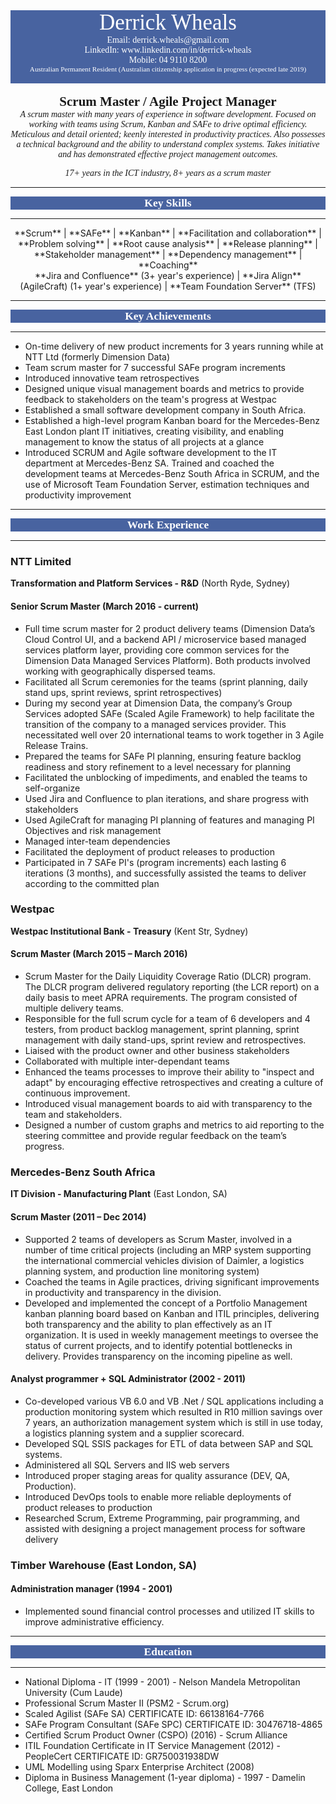 <div markdown="1" style="background-color:#4863A0; color:white">
<center><span style="font-family:Avenir Next; font-size:2.5em; font-color:#707B7C">Derrick Wheals</span></center>
<center><span style="font-family:Avenir Next; font-size:1.0em;">Email: derrick.wheals@gmail.com</span></center>
<center><span style="font-family:Avenir Next; font-size:1.0em;">LinkedIn: www.linkedin.com/in/derrick-wheals</span></center>
<center><span style="font-family:Avenir Next; font-size:1.0em;">Mobile: 04 9110 8200</span></center>
<center><span style="font-family:Avenir Next; font-size:0.8em;">Australian Permanent Resident (Australian citizenship application in progress (expected late 2019)</span></center>
<br>
</div>
<br>
<center><span style="font-family:Avenir; font-size:1.5em; font-weight:bold;">Scrum Master / Agile Project Manager</span></center>
<center><span style="font-family:Avenir Next; font-size:1em; font-style:italic;">
A scrum master with many years of experience in software development. Focused on working with teams using Scrum, Kanban and SAFe to drive optimal efficiency. Meticulous and detail oriented; keenly interested in productivity practices. Also possesses a technical background and the ability to understand complex systems. Takes initiative and has demonstrated effective project management outcomes.

17+ years in the ICT industry,  8+ years as a scrum master
</span></center>
<hr>
<div style="background-color:#4863A0; color:white">
<center><span style="font-family:Avenir Next; font-size:1.25em; font-weight:bold">Key Skills</span></center>
</div>
<hr>
<div markdown="1">
<center>
**Scrum** | **SAFe** | **Kanban** | **Facilitation and collaboration** | **Problem solving** | **Root cause analysis** | **Release planning** | **Stakeholder management** | **Dependency management** | **Coaching**
<br>
**Jira and Confluence** (3+ year's experience) | **Jira Align** (AgileCraft) (1+ year's experience) | **Team Foundation Server** (TFS)
</center>
</div>
<hr>
<div style="background-color:#4863A0; color:white">
<center><span style="font-family:Avenir Next; font-size:1.25em; font-weight:bold">Key Achievements</span></center>
</div>
<hr>

- On-time delivery of new product increments for 3 years running while at NTT Ltd (formerly  Dimension Data)
- Team scrum master for 7 successful SAFe program increments
- Introduced innovative team retrospectives
- Designed unique visual management boards and metrics to provide feedback to stakeholders on the team's progress at Westpac
- Established a small software development company in South Africa. 
- Established a high-level program Kanban board for the Mercedes-Benz East London plant IT initiatives, creating visibility, and enabling  management to know the status of all projects at a glance
- Introduced SCRUM and Agile software development to the IT department at Mercedes-Benz SA. Trained and coached the development teams at Mercedes-Benz South Africa in SCRUM, and the use of Microsoft Team Foundation Server, estimation techniques and productivity improvement

<hr>
<div style="background-color:#4863A0; color:white">
<center><span style="font-family:Avenir Next; font-size:1.25em; font-weight:bold">Work Experience</span></center>
</div>
<hr>

### NTT Limited 

**Transformation and Platform Services - R&D** (North Ryde, Sydney)

#### Senior Scrum Master (March 2016 - current)

- Full time scrum master for 2 product delivery teams (Dimension Data’s Cloud Control UI, and a backend API / microservice based managed services platform layer, providing core common services for the Dimension Data Managed Services Platform). Both products involved working with geographically dispersed teams.
- Facilitated all Scrum ceremonies for the teams (sprint planning, daily stand ups, sprint reviews, sprint retrospectives)
- During my second year at Dimension Data, the company’s Group Services adopted SAFe (Scaled Agile Framework) to help facilitate the transition of the company to a managed services provider. This necessitated well over 20 international teams to work together in 3 Agile Release Trains.  
- Prepared the teams for SAFe PI planning, ensuring feature backlog readiness and story refinement to a level necessary for planning 
- Facilitated the unblocking of impediments, and enabled the teams to self-organize
- Used Jira and Confluence to plan iterations, and share progress with stakeholders
- Used AgileCraft for managing PI planning of features and managing PI Objectives and risk management
- Managed inter-team dependencies
- Facilitated the deployment of product releases to production
- Participated in 7 SAFe PI's (program increments) each lasting 6 iterations (3 months), and successfully assisted the teams to deliver according to the committed plan 

### Westpac 

**Westpac Institutional Bank - Treasury** (Kent Str, Sydney)

#### Scrum Master (March 2015 – March 2016)

- Scrum Master for the Daily Liquidity Coverage Ratio (DLCR) program. The DLCR program delivered regulatory reporting (the LCR report) on a daily basis to meet APRA requirements. The program consisted of multiple delivery teams.
- Responsible for the full scrum cycle for a team of 6 developers and 4 testers, from product backlog management, sprint planning, sprint management with daily stand-ups, sprint review and retrospectives.
- Liaised with the product owner and other business stakeholders
- Collaborated with multiple inter-dependant teams
- Enhanced the teams processes to improve their ability to "inspect and adapt" by encouraging effective retrospectives and creating a culture of continuous improvement.
- Introduced visual management boards to aid with transparency to the team and stakeholders.
- Designed a number of custom graphs and metrics to aid reporting to the steering committee and provide regular feedback on the team’s progress.

### Mercedes-Benz South Africa

**IT Division - Manufacturing Plant** (East London, SA)

#### Scrum Master (2011 – Dec 2014)

- Supported 2 teams of developers as Scrum Master, involved in a number of time critical projects (including an MRP system supporting the international commercial vehicles division of Daimler, a logistics  planning system, and production line monitoring system)
- Coached the teams in Agile practices, driving significant improvements in productivity and transparency in the division.
- Developed and implemented the concept of a Portfolio Management kanban planning board based on Kanban and ITIL principles, delivering both transparency and the ability to plan effectively as an IT organization. It is used in weekly management meetings to oversee the status  of current projects, and to identify potential bottlenecks in delivery. Provides transparency on the incoming pipeline as well.

#### Analyst programmer + SQL Administrator (2002 - 2011)

- Co-developed various VB 6.0 and VB .Net / SQL applications including a production monitoring system  which resulted in R10 million savings over 7 years, an authorization management system which is still in use today,  a logistics planning system and a supplier scorecard.
- Developed SQL SSIS packages for ETL of data between SAP and SQL systems.
- Administered all SQL Servers and IIS web servers
- Introduced proper staging areas for quality assurance (DEV, QA, Production). 
- Introduced DevOps tools to enable more reliable deployments of product releases to production
- Researched Scrum, Extreme Programming, pair programming, and assisted with designing a project management process for software delivery

### Timber Warehouse (East London, SA)

#### Administration manager (1994 - 2001)

- Implemented sound financial control processes and utilized IT skills to improve administrative efficiency.

<hr>
<div style="background-color:#4863A0; color:white">
<center><span style="font-family:Avenir Next; font-size:1.25em; font-weight:bold">Education</span></center>
</div>
<hr>

* National Diploma - IT (1999 - 2001) - Nelson Mandela Metropolitan University (Cum Laude)
* Professional Scrum Master II (PSM2 - Scrum.org)
* Scaled Agilist (SAFe SA) CERTIFICATE ID: 66138164-7766
* SAFe Program Consultant (SAFe SPC) CERTIFICATE ID: 30476718-4865
* Certified Scrum Product Owner (CSPO) (2016) - Scrum Alliance
* ITIL Foundation Certificate in IT Service Management  (2012) - PeopleCert CERTIFICATE ID: GR750031938DW 
* UML Modelling using Sparx Enterprise Architect (2008)
* Diploma in Business Management (1-year diploma) - 1997 - Damelin College, East London
